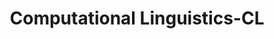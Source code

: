 ---
title: "Computational Linguistics-CL"

categories: ['']

tags: ['Computational', 'Linguistics', 'CL']

arwords: 'اللغويات الحاسوبية'
arwords2: 'لسانيات الحاسب الآلي'

arexps: []

enwords: ['Computational Linguistics-CL']

enexps: []

arlexicons: 'ل'

enlexicons: 'C'

authors: ['Ruqayya Roshdy']

translators: ['']

citations: 'العربية والذكاء الاصطناعي'

sources: 'مركز الملك عبدالله بن عبدالعزيز الدولي لخدمة اللغة العربية'

word: "true"

slug: ""
---